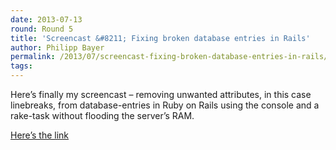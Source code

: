 ```yaml
---
date: 2013-07-13
round: Round 5
title: 'Screencast &#8211; Fixing broken database entries in Rails'
author: Philipp Bayer
permalink: /2013/07/screencast-fixing-broken-database-entries-in-rails/
tags:
---
```

Here&#8217;s finally my screencast &#8211; removing unwanted attributes, in this case linebreaks, from database-entries in Ruby on Rails using the console and a rake-task without flooding the server&#8217;s RAM.

[Here&#8217;s the link][1]

 [1]: http://www.youtube.com/watch?v=qfY63rYc2As
